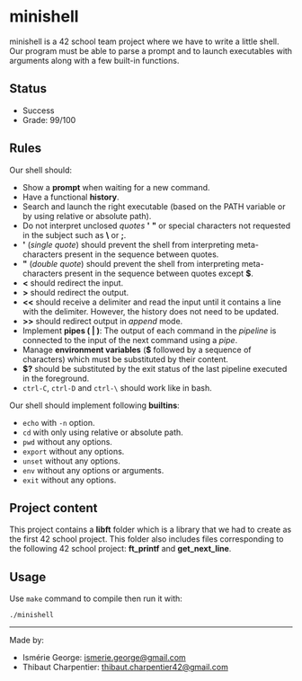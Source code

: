 # minishell

minishell is a 42 school team project where we have to write a little shell. Our program must be able to parse a prompt and to launch executables with arguments along with a few built-in functions.

## Status

* Success
* Grade: 99/100

## Rules

Our shell should:
* Show a **prompt** when waiting for a new command.
* Have a functional **history**.
* Search and launch the right executable (based on the PATH variable or by using relative or absolute path).
* Do not interpret unclosed _quotes_ **'** **"** or special characters not requested in the subject such as **\\** or **;**.
* **'** (_single quote_) should prevent the shell from interpreting meta-characters present in the sequence between quotes.
* **"** (_double quote_) should prevent the shell from interpreting meta-characters present in the sequence between quotes except **$**.
* **<** should redirect the input.
* **>** should redirect the output.
* **<<** should receive a delimiter and read the input until it contains a line with the delimiter. However, the history does not need to be updated.
* **>>** should redirect output in _append_ mode.
* Implement **pipes ( | )**: The output of each command in the _pipeline_ is connected to the input of the next command using a _pipe_.
* Manage **environment variables** (**$** followed by a sequence of characters) which must be substituted by their content.
* **$?** should be substituted by the exit status of the last pipeline executed in the foreground.
* ```ctrl-C```, ```ctrl-D``` and ```ctrl-\``` should work like in bash.

Our shell should implement following **builtins**:
* ```echo``` with ```-n``` option.
* ```cd``` with only using relative or absolute path.
* ```pwd``` without any options.
* ```export``` without any options.
* ```unset``` without any options.
* ```env``` without any options or arguments.
* ```exit``` without any options.

## Project content

This project contains a **libft** folder which is a library that we had to create as the first 42 school project. This folder also includes files corresponding to the following 42 school project: **ft_printf** and **get_next_line**.

## Usage

Use ```make``` command to compile then run it with:
```
./minishell
```
***
Made by:
* Ismérie George: <ismerie.george@gmail.com>
* Thibaut Charpentier: <thibaut.charpentier42@gmail.com>
